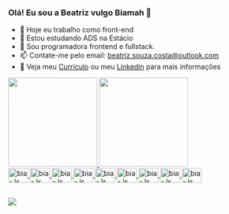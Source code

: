 ### Olá! Eu sou a Beatriz vulgo Biamah 👋


- 🔭 Hoje eu trabalho como front-end
- 🌱 Estou estudando ADS na Estácio
- 👯 Sou programadora frontend e fullstack.
- 📫 Contate-me pelo email: beatriz.souza.costa@outlook.com
- 📃 Veja meu <a href="https://drive.google.com/file/d/1MfmgWa-a2QKBR-x7fJ-kdEVW1hWoBO-P/view?usp=drive_link" target="_blank">Currículo</a> ou meu <a href="https://www.linkedin.com/in/beatriz-souza-espitalher/" target="_blank">Linkedin</a> para mais informações

<div>
  <a href="https://github.com/Biamah">
  <img height="180em" src="https://github-readme-stats.vercel.app/api?username=biamah&show_icons=true&theme=dracula&include_all_commits=true&count_private=true" />
  <img height="180em" src="https://github-readme-stats.vercel.app/api/top-langs/?username=biamah&layout=compact&langs_count=16&theme=dracula" />
  
</div>
  
<div style="display: inline_block">
  <img align="center" alt="bia-Js" height="30" width="40" src="https://cdn.jsdelivr.net/gh/devicons/devicon/icons/javascript/javascript-original.svg">
  <img align="center" alt="bia-Js" height="30" width="40" src="https://cdn.jsdelivr.net/gh/devicons/devicon/icons/react/react-original.svg">
  <img align="center" alt="bia-Js" height="30" width="40" src="https://cdn.jsdelivr.net/gh/devicons/devicon/icons/typescript/typescript-original.svg">
  <img align="center" alt="bia-Js" height="30" width="40" src="https://cdn.jsdelivr.net/gh/devicons/devicon/icons/postgresql/postgresql-original.svg">
  <img align="center" alt="bia-Js" height="30" width="40" src="https://cdn.jsdelivr.net/gh/devicons/devicon/icons/python/python-original.svg">
  <img align="center" alt="bia-Js" height="30" width="40" src="https://cdn.jsdelivr.net/gh/devicons/devicon/icons/html5/html5-original.svg">
  <img align="center" alt="bia-Js" height="30" width="40" src="https://cdn.jsdelivr.net/gh/devicons/devicon/icons/css3/css3-original.svg">
  <img align="center" alt="bia-Js" height="30" width="40" src="https://cdn.jsdelivr.net/gh/devicons/devicon/icons/git/git-original.svg">
  <img align="center" alt="bia-Js" height="30" width="40" src="https://cdn.jsdelivr.net/gh/devicons/devicon/icons/sass/sass-original.svg">
</div>
  
##
  
<div>
  <a href="https://www.linkedin.com/in/beatriz-souza-espitalher/"><img src="https://img.shields.io/badge/LinkedIn-0077B5?style=for-the-badge&logo=linkedin&logoColor=white"></a>
</div>

  
  
  
